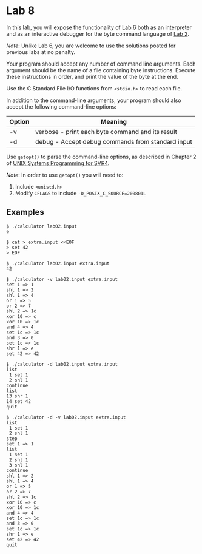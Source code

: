 Lab 8
=====

In this lab, you will expose the functionality of [Lab 6][1] both as an
interpreter and as an interactive debugger for the byte command language
of [Lab 2][2].

*Note*: Unlike Lab 6, you are welcome to use the solutions posted for
previous labs at no penalty.

Your program should accept any number of command line arguments. Each
argument should be the name of a file containing byte
instructions. Execute these instructions in order, and print the value
of the byte at the end.

Use the C Standard File I/O functions from `<stdio.h>` to read each file.

In addition to the command-line arguments, your program should also
accept the following command-line options:

| Option | Meaning                                           |
| -------| ------------------------------------------------- |
| -v     | verbose - print each byte command and its result  |
| -d     | debug - Accept debug commands from standard input |

Use `getopt()` to parse the command-line options, as described in Chapter
2 of [UNIX Systems Programming for SVR4][3].

*Note*: In order to use `getopt()` you will need to:
1. Include `<unistd.h>`
2. Modify `CFLAGS` to include `-D_POSIX_C_SOURCE=200801L`

[1]: https://github.com/ProfAvery/cpsc223c/blob/master/lab06/Makefile
[2]: https://github.com/ProfAvery/cpsc223c/blob/master/lab02.md
[3]: http://bitsinthewind.com/about-dac/publications/unix-systems-programming

Examples
-------

    $ ./calculator lab02.input 
    e

    $ cat > extra.input <<EOF
    > set 42
    > EOF

    $ ./calculator lab02.input extra.input
    42

    $ ./calculator -v lab02.input extra.input
    set 1 => 1
    shl 1 => 2
    shl 1 => 4
    or 1 => 5
    or 2 => 7
    shl 2 => 1c
    xor 10 => c
    xor 10 => 1c
    and 4 => 4
    set 1c => 1c
    and 3 => 0
    set 1c => 1c
    shr 1 => e
    set 42 => 42

    $ ./calculator -d lab02.input extra.input
    list
     1 set 1
     2 shl 1
    continue
    list
    13 shr 1
    14 set 42
    quit

    $ ./calculator -d -v lab02.input extra.input
    list
     1 set 1
     2 shl 1
    step
    set 1 => 1
    list
     1 set 1
     2 shl 1
     3 shl 1
    continue
    shl 1 => 2
    shl 1 => 4
    or 1 => 5
    or 2 => 7
    shl 2 => 1c
    xor 10 => c
    xor 10 => 1c
    and 4 => 4
    set 1c => 1c
    and 3 => 0
    set 1c => 1c
    shr 1 => e
    set 42 => 42
    quit

